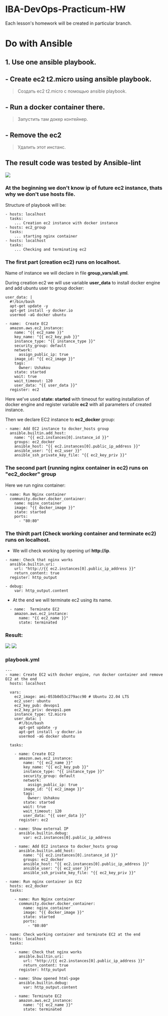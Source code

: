 # IBA-DevOps-Practicum-HW
Each lesson's homework will be created in particular branch.

# Do with Ansible

## 1. Use one ansible playbook.
## - Create ec2 t2.micro using ansible playbook.
> Создать ес2 t2.micro с помощью ansible playbook.
## - Run a docker container there.
> Запустить там докер контейнер.
## - Remove the ec2
> Удалить этот инстанс.

## The result code was tested by Ansible-lint
![](/img/Screenshot_3.jpg)

### At the beginning we don't know ip of future ec2 instance, thats why we don't use hosts file.
Structure of playbook will be:
```
- hosts: localhost
  tasks:
    ... Creation ec2 instance with docker instance
- hosts: ec2_group
  tasks:
    ... starting nginx container
- hosts: localhost
  tasks:
    ... Checking and terminating ec2
```
### The first part (creation ec2) runs on localhost.

Name of instance we will declare in file **group_vars/all.yml**.

During creation ec2 we will use variable **user_data** to install docker engine and add ubuntu user to group docker:
```
user_data: |
  #!/bin/bash
  apt-get update -y
  apt-get install -y docker.io
  usermod -aG docker ubuntu
```
```
- name:  Create EC2
  amazon.aws.ec2_instance:
    name: "{{ ec2_name }}"
    key_name: "{{ ec2_key_pub }}"
    instance_type: "{{ instance_type }}"
    security_group: default
    network:
      assign_public_ip: true
    image_id: "{{ ec2_image }}"
    tags:
      Owner: Ushakou
    state: started
    wait: true
    wait_timeout: 120
    user_data: "{{ user_data }}"
  register: ec2
```
Here we've used **state: started** with timeout for waiting installation of docker engine and register variable **ec2** with all parameters of created instance.

Then we declare EC2 instance to **ec2_docker** group:
```
- name: Add EC2 instance to docker_hosts group
  ansible.builtin.add_host:
    name: "{{ ec2.instances[0].instance_id }}"
    groups: ec2_docker
    ansible_host: "{{ ec2.instances[0].public_ip_address }}"
    ansible_user: "{{ ec2_user }}"
    ansible_ssh_private_key_file: "{{ ec2_key_priv }}"
``` 
### The second part (running nginx container in ec2) runs on "ec2_docker" group
Here we run nginx container:
```
- name: Run Nginx container
  community.docker.docker_container:
    name: nginx_container
    image: "{{ docker_image }}"
    state: started
    ports:
      - "80:80" 
```
### The thirdt part (Check working container and terminate ec2) runs on localhost.
- We will check working by opening url **http://ip**.
```
- name: Check that nginx works
  ansible.builtin.uri:
    url: "http://{{ ec2.instances[0].public_ip_address }}"
    return_content: true
  register: http_output
 
- debug:
    var: http_output.content
```

- At the end we will terminate ec2 using its name.
```
  - name:  Terminate EC2
    amazon.aws.ec2_instance:
      name: "{{ ec2_name }}"
      state: terminated
```

### Result:
![](/img/Screenshot_1.jpg)
![](/img/Screenshot_2.jpg)

### playbook.yml
```
---
- name: Create EC2 with docker engine, run docker container and remove EC2 at the end
  hosts: localhost

  vars:
    ec2_image: ami-053b0d53c279acc90 # Ubuntu 22.04 LTS
    ec2_user: ubuntu
    ec2_key_pub: devops1
    ec2_key_priv: devops1.pem
    instance_type: t2.micro
    user_data: |
      #!/bin/bash
      apt-get update -y
      apt-get install -y docker.io
      usermod -aG docker ubuntu

  tasks:

    - name: Create EC2
      amazon.aws.ec2_instance:
        name: "{{ ec2_name }}"
        key_name: "{{ ec2_key_pub }}"
        instance_type: "{{ instance_type }}"
        security_group: default
        network:
          assign_public_ip: true
        image_id: "{{ ec2_image }}"
        tags:
          Owner: Ushakou
        state: started
        wait: true
        wait_timeout: 120
        user_data: "{{ user_data }}"
      register: ec2

    - name: Show external IP
      ansible.builtin.debug:
        var: ec2.instances[0].public_ip_address

    - name: Add EC2 instance to docker_hosts group
      ansible.builtin.add_host:
        name: "{{ ec2.instances[0].instance_id }}"
        groups: ec2_docker
        ansible_host: "{{ ec2.instances[0].public_ip_address }}"
        ansible_user: "{{ ec2_user }}"
        ansible_ssh_private_key_file: "{{ ec2_key_priv }}"

- name: Run nginx container in EC2
  hosts: ec2_docker
  tasks:

    - name: Run Nginx container
      community.docker.docker_container:
        name: nginx_container
        image: "{{ docker_image }}"
        state: started
        ports:
          - "80:80"

- name: Check working container and terminate EC2 at the end
  hosts: localhost
  tasks:

    - name: Check that nginx works
      ansible.builtin.uri:
        url: "http://{{ ec2.instances[0].public_ip_address }}"
        return_content: true
      register: http_output

    - name: Show opened html-page
      ansible.builtin.debug:
        var: http_output.content

    - name: Terminate EC2
      amazon.aws.ec2_instance:
        name: "{{ ec2_name }}"
        state: terminated

```
